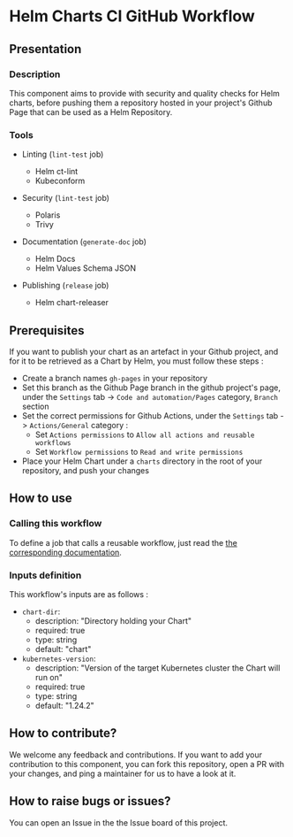 # Helm Charts CI GitHub Workflow

## Presentation

### Description

This component aims to provide with security and quality checks for Helm charts, before pushing them a repository hosted in your project's Github Page that can be used as a Helm Repository.

### Tools

- Linting (`lint-test` job)
  - Helm ct-lint
  - Kubeconform

- Security (`lint-test` job)
  - Polaris
  - Trivy

- Documentation (`generate-doc` job)
  - Helm Docs
  - Helm Values Schema JSON

- Publishing (`release` job)
  - Helm chart-releaser


## Prerequisites

If you want to publish your chart as an artefact in your Github project, and for it to be retrieved as a Chart by Helm, you must follow these steps : 
- Create a branch names `gh-pages` in your repository
- Set this branch as the Github Page branch in the github project's page, under the `Settings` tab -> `Code and automation/Pages` category, `Branch` section
- Set the correct permissions for Github Actions, under the `Settings` tab -> `Actions/General` category :
  - Set `Actions permissions` to `Allow all actions and reusable workflows`
  - Set `Workflow permissions` to `Read and write permissions`
- Place your Helm Chart under a `charts` directory in the root of your repository, and push your changes


## How to use

### Calling this workflow

To define a job that calls a reusable workflow, just read the [the corresponding documentation](https://docs.github.com/en/actions/sharing-automations/reusing-workflows#calling-a-reusable-workflow).

### Inputs definition

This workflow's inputs are as follows : 
- `chart-dir`:
  - description: "Directory holding your Chart"
  - required: true
  - type: string 
  - default: "chart"
- `kubernetes-version`:
  - description: "Version of the target Kubernetes cluster the Chart will run on"
  - required: true
  - type: string 
  - default: "1.24.2"


## How to contribute?

We welcome any feedback and contributions. If you want to add your contribution to this component, you can fork this repository, open a PR with your changes, and ping a maintainer for us to have a look at it.

## How to raise bugs or issues?

You can open an Issue in the the Issue board of this project.